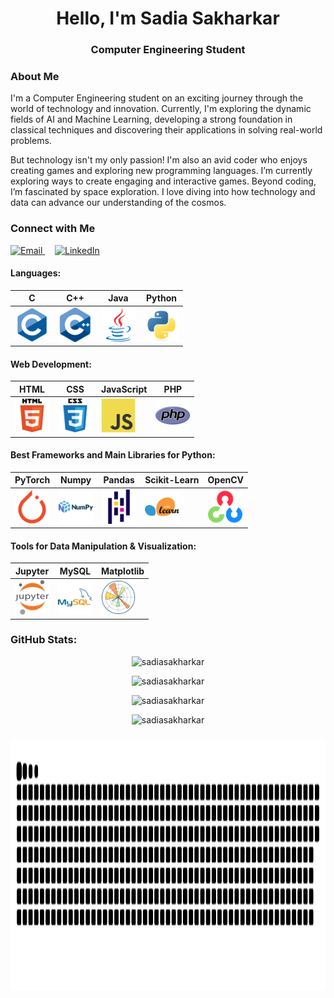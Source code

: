 <h1 align="center">Hello, I'm Sadia Sakharkar</h1>
<h3 align="center">Computer Engineering Student</h3>

### About Me
I'm a Computer Engineering student on an exciting journey through the world of technology and innovation. Currently, I'm exploring the dynamic fields of AI and Machine Learning, developing a strong foundation in classical techniques and discovering their applications in solving real-world problems.

But technology isn't my only passion! I'm also an avid coder who enjoys creating games and exploring new programming languages. I’m currently exploring ways to create engaging and interactive games. Beyond coding, I’m fascinated by space exploration. I love diving into how technology and data can advance our understanding of the cosmos.

<h3 align="left">Connect with Me</h3>
<p align="left">
  <a href="mailto:sakharkarsadia@gmail.com" target="_blank">
    <img src="https://upload.wikimedia.org/wikipedia/commons/4/4e/Gmail_Icon.png" alt="Email" height="50" />
  </a>
  &nbsp;&nbsp;&nbsp;
  <a href="https://www.linkedin.com/in/sadiasakharkar/" target="_blank">
    <img src="https://upload.wikimedia.org/wikipedia/commons/c/ca/LinkedIn_logo_initials.png" alt="LinkedIn" height="50" />
  </a>
</p>


#### Languages:
| C | C++ | Java | Python |
|---|-----|------|--------|
| <img src="https://raw.githubusercontent.com/devicons/devicon/master/icons/c/c-original.svg" title="C" alt="C" width="55" height="55"/> | <img src="https://raw.githubusercontent.com/devicons/devicon/master/icons/cplusplus/cplusplus-original.svg" title="C++" alt="C++" width="55" height="55"/> | <img src="https://raw.githubusercontent.com/devicons/devicon/master/icons/java/java-original.svg" title="Java" alt="Java" width="55" height="55"/> | <img src="https://raw.githubusercontent.com/devicons/devicon/master/icons/python/python-original.svg" title="Python" alt="Python" width="55" height="55"/> |

#### Web Development:
| HTML | CSS | JavaScript | PHP |
|------|-----|-------------|-----|
| <img src="https://raw.githubusercontent.com/devicons/devicon/master/icons/html5/html5-original-wordmark.svg" title="HTML" alt="HTML" width="55" height="55"/> | <img src="https://raw.githubusercontent.com/devicons/devicon/master/icons/css3/css3-original-wordmark.svg" title="CSS" alt="CSS" width="55" height="55"/> | <img src="https://raw.githubusercontent.com/devicons/devicon/master/icons/javascript/javascript-original.svg" title="JavaScript" alt="JavaScript" width="55" height="55"/> | <img src="https://raw.githubusercontent.com/devicons/devicon/master/icons/php/php-original.svg" title="PHP" alt="PHP" width="55" height="55"/> |


#### Best Frameworks and Main Libraries for Python:
| PyTorch | Numpy | Pandas | Scikit-Learn | OpenCV | 
|---------|-------|--------|--------------|--------|
| <img src="https://raw.githubusercontent.com/devicons/devicon/master/icons/pytorch/pytorch-original.svg" title="PyTorch" alt="PyTorch" width="55" height="55"/> | <img src="https://raw.githubusercontent.com/devicons/devicon/master/icons/numpy/numpy-original-wordmark.svg" title="Numpy" alt="Numpy" width="55" height="55"/> | <img src="https://raw.githubusercontent.com/devicons/devicon/master/icons/pandas/pandas-original.svg" title="Pandas" alt="Pandas" width="55" height="55"/> | <img src="https://raw.githubusercontent.com/devicons/devicon/master/icons/scikitlearn/scikitlearn-original.svg" title="Scikit-Learn" alt="Scikit-Learn" width="55" height="55"/> | <img src="https://raw.githubusercontent.com/devicons/devicon/master/icons/opencv/opencv-original.svg" title="OpenCV" alt="OpenCV" width="55" height="55"/> |

#### Tools for Data Manipulation & Visualization:
| Jupyter | MySQL | Matplotlib |
|---------|-------|------------|
| <img src="https://raw.githubusercontent.com/devicons/devicon/master/icons/jupyter/jupyter-original-wordmark.svg" title="Jupyter" alt="Jupyter" width="55" height="55"/> | <img src="https://raw.githubusercontent.com/devicons/devicon/master/icons/mysql/mysql-original-wordmark.svg" title="MySQL" alt="MySQL" width="55" height="55"/> | <img src="https://raw.githubusercontent.com/devicons/devicon/master/icons/matplotlib/matplotlib-original.svg" title="Matplotlib" alt="Matplotlib" width="55" height="55"/> |

### GitHub Stats:
<div align="center">
  <p><img src="https://github-readme-stats.vercel.app/api/top-langs?username=sadiasakharkar&show_icons=true&locale=en&layout=compact&theme=dark" alt="sadiasakharkar" /></p>
  <p><img src="https://github-readme-stats.vercel.app/api?username=sadiasakharkar&show_icons=true&locale=en&theme=dark" alt="sadiasakharkar" /></p>
  <p><img src="https://github-readme-streak-stats.herokuapp.com/?user=sadiasakharkar&theme=dark" alt="sadiasakharkar" /></p>
  <p><img src="https://komarev.com/ghpvc/?username=sadiasakharkar&label=Profile%20views&color=FF4500&style=plastic" alt="sadiasakharkar" /></p>
  <img src="https://github.com/sadiasakharkar/sadiasakharkar/raw/ffd4e81ed7a7f2706480e14b6762a555d56f8d37/github-snake.svg" alt="Snake Game" width="100%" height="400" style="margin-top: 10px;"/>
</div>


